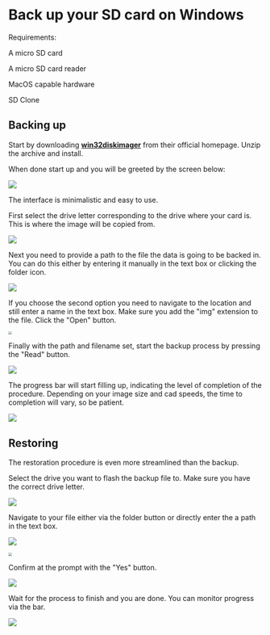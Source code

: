# Back up your SD card on Windows

Requirements:

A micro SD card

A micro SD card reader

MacOS capable hardware

SD Clone

## Backing up

Start by downloading [**win32diskimager**](https://win32diskimager.download/download-win32-disk-imager/) from their official homepage. Unzip the archive and install.

When done start up and you will be greeted by the screen below:

![](./Images/1.png)

The interface is minimalistic and easy to use.

First select the drive letter corresponding to the drive where your card is. This is where the image will be copied from.

![](./Images/2.png)

Next you need to provide a path to the file the data is going to be backed in. You can do this either by entering it manually in the text box or clicking the folder icon.

![](./Images/3.png)

 If you choose the second option you need to navigate to the location and still enter a name in the text box. Make sure you add the "img" extension to the file. Click the "Open" button.

<img src="./Images/4.png" style="zoom: 41%;" />

Finally with the path and filename set, start the backup process by pressing the "Read" button.

![](./Images/5.png)

The progress bar will start filling up, indicating the level of completion of the procedure. Depending on your image size and cad speeds, the time to completion will vary, so be patient.

![](./Images/6.png)

## Restoring

The restoration procedure is even more streamlined than the backup.

Select the drive you want to flash the backup file to. Make sure you have the correct drive letter.

![](./Images/7.png)

Navigate to your file either via the folder button or directly enter the a path in the text box.

![](./Images/8.png)

<img src="./Images/9.png" style="zoom: 41%;" />

Confirm at the prompt with the "Yes" button.

![](./Images/10.png)

Wait for the process to finish and you are done. You can monitor progress via the bar.

![](./Images/11.png)